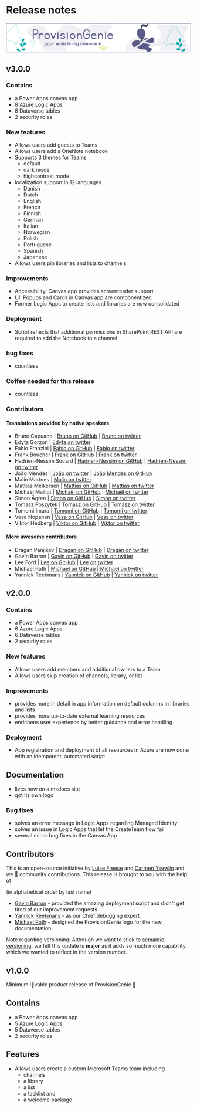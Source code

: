 # Release notes

![header image](../media/index/Genie_Header.png)

## v3.0.0
### Contains

* a Power Apps canvas app
* 8 Azure Logic Apps
* 8 Dataverse tables
* 2 security roles

### New features

* Allows users add guests to Teams
* Allows users add a OneNote notebook
* Supports 3 themes for Teams
  * default
  * dark mode
  * highcontrast mode
* localization support in 12 languages
  * Danish
  * Dutch
  * English
  * French
  * Finnish
  * German
  * Italian
  * Norwegian
  * Polish
  * Portuguese
  * Spanish
  * Japanese
* Allows users pin libraries and lists to channels

### Improvements

* Accessibility: Canvas app provides screenreader support
* UI: Popups and Cards in Canvas app are componentized
* Former Logic Apps to create lists and libraries are now consolidated

### Deployment

* Script reflects that additional permissions in SharePoint REST API are required to add the Notebook to a channel

### bug fixes

* countless

### Coffee needed for this release

* countless

### Contributors

#### Translations provided by native speakers

* Bruno Capuano | [Bruno on GitHub](https://github.com/elbruno/) | [Bruno on twitter](https://twitter.com/elbruno)
* Edyta Gorzon | [Edyta on twitter](https://twitter.com/EdytaGorzon)
* Fabio Franzini | [Fabio on GitHub](https://github.com/fabiofranzini) | [Fabio on twitter](https://twitter.com/franzinifabio)
* Frank Boucher | [Frank on GitHub](https://github.com/FBoucher) | [Frank on twitter](https://twitter.com/fboucheros)
* Hadrien-Nessim Socard | [Hadrien-Nessim on GitHub](https://github.com/hadness) | [Hadrien-Nessim on twitter](https://twitter.com/h4dn355)
* João Mendes | [João on twitter](https://twitter.com/joaojmendes) | [João Mendes on GitHub](https://github.com/joaojmendes/)
* Malin Martnes | [Malin on twitter](https://twitter.com/MalinMartnes)
* Mattias Melkersen | [Mattias on GitHub](https://github.com/mmelkersen) | [Mattias on twitter](https://twitter.com/MMelkersen)
* Michaël Maillot | [Michaël on GitHub](https://github.com/michaelmaillot) | [Michaël on twitter](https://twitter.com/michael_maillot)
* Simon Ågren | [Simon on GitHub](https://github.com/simonagren) | [Simon on twitter](https://twitter.com/agrenpoint)
* Tomasz Poszytek | [Tomasz on GitHub](https://github.com/tposzytek) | [Tomasz on twitter](https://twitter.com/TomaszPoszytek)
* Tomomi Imura | [Tomomi on GitHub](https://github.com/girliemac) | [Tomomi on twitter](https://twitter.com/girlie_mac)
* Vesa Nopanen | [Vesa on GitHub](https://github.com/veskunopanen) | [Vesa on twitter](https://twitter.com/vesanopanen)
* Viktor Hedberg | [Viktor on GitHub](https://github.com/hedbergtech) | [Viktor on twitter](https://twitter.com/headburgh)

#### More awesome contributors

* Dragan Panjikov | [Dragan on GitHub](https://github.com/panjkov) | [Dragan on twitter](https://twitter.com/panjkov)
* Gavin Barron | [Gavin on GitHub](https://github.com/gavinbarron) | [Gavin on twitter](https://twitter.com/gavinbarron)
* Lee Ford | [Lee on GitHub](https://github.com/leeford) | [Lee on twitter](https://twitter.com/lee_ford)
* Michael Roth | [Michael on GitHub](https://github.com/michaelroth42) | [Michael on twitter](https://twitter.com/MichaelRoth42)
* Yannick Reekmans | [Yannick on GitHub](https://github.com/YannickRe) | [Yannick on twitter](https://twitter.com/YannickReekmans)

## v2.0.0

### Contains

* a Power Apps canvas app
* 6 Azure Logic Apps
* 6 Dataverse tables
* 2 security roles

### New features

* Allows users add members and additional owners to a Team
* Allows users skip creation of channels, library, or list

### Improvements

* provides more in detail in app information on default columns in libraries and lists
* provides more up-to-date external learning resources
* enrichens user experience by better guidance and error handling

### Deployment

* App registration and deployment of all resources in Azure are now done with an idempotent, automated script

## Documentation

* lives now on a mkdocs site
* got its own logo

### Bug fixes

* solves an error message in Logic Apps regarding Managed Identity
* solves an issue in Logic Apps that let the CreateTeam flow fail
* several minor bug fixes in the Canvas App

## Contributors

This is an open-source initiative by [Luise Freese](https://twitter.com/LuiseFreese) and [Carmen Ysewijn](https://twitter.com/CarmenYsewijn) and we 💜 community contributions. This release is brought to you with the help of

(in alphabetical order by last name)

* [Gavin Barron](https://twitter.com/GavinBarron) - provided the amazing deployment script and didn't get tired of our improvement requests
* [Yannick Reekmans](https://twitter.com/YannickReekmans) - as our Chief debugging expert
* [Michael Roth](https://twitter.com/MichaelRoth42) - designed the ProvisionGenie logo for the new documentation

Note regarding versioning: Although we want to stick to [semantic versioning](https://semver.org/), we felt this update is **major** as it adds so much more capability which we wanted to reflect in the version number. 

## v1.0.0

Minimum l💖vable product release of ProvisionGenie 🧞.
## Contains

* a Power Apps canvas app
* 5 Azure Logic Apps
* 5 Dataverse tables
* 2 security roles

## Features

* Allows users create a custom Microsoft Teams team including
  * channels
  * a library
  * a list
  * a tasklist and
  * a welcome package
